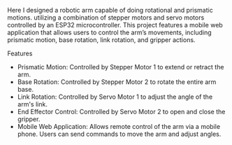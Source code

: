 
Here I designed a robotic arm capable of doing rotational and prismatic motions. utilizing a combination of stepper motors and servo motors controlled by an ESP32 microcontroller. This project features a mobile web application that allows users to control the arm’s movements, including prismatic motion, base rotation, link rotation, and gripper actions.




Features
- Prismatic Motion: Controlled by Stepper Motor 1 to extend or retract the arm.
- Base Rotation: Controlled by Stepper Motor 2 to rotate the entire arm base.
- Link Rotation: Controlled by Servo Motor 1 to adjust the angle of the arm's link.
- End Effector Control: Controlled by Servo Motor 2 to open and close the gripper.
- Mobile Web Application: Allows remote control of the arm via a mobile phone. Users can send commands to move the arm and adjust angles.
